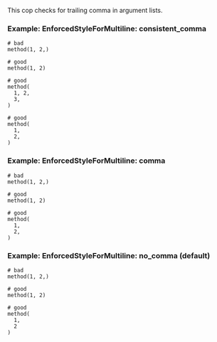 This cop checks for trailing comma in argument lists.

### Example: EnforcedStyleForMultiline: consistent_comma
    # bad
    method(1, 2,)

    # good
    method(1, 2)

    # good
    method(
      1, 2,
      3,
    )

    # good
    method(
      1,
      2,
    )

### Example: EnforcedStyleForMultiline: comma
    # bad
    method(1, 2,)

    # good
    method(1, 2)

    # good
    method(
      1,
      2,
    )

### Example: EnforcedStyleForMultiline: no_comma (default)
    # bad
    method(1, 2,)

    # good
    method(1, 2)

    # good
    method(
      1,
      2
    )